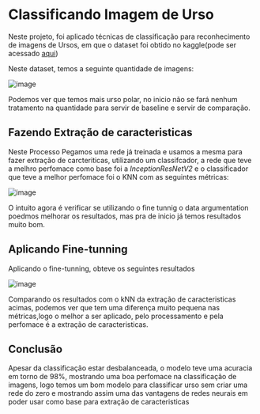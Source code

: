# Classificando Imagem de Urso

Neste projeto, foi aplicado técnicas de classificação para reconhecimento de imagens de Ursos, em que o dataset foi obtido no kaggle(pode ser acessado [aqui](https://www.kaggle.com/datasets/hoturam/bear-dataset))

Neste dataset, temos a seguinte quantidade de imagens:


![image](https://user-images.githubusercontent.com/39843884/177597560-1e5792ef-65e7-4326-98d3-dac2b0ad59f0.png)

Podemos ver que temos mais urso polar, no inicio não se fará nenhum tratamento na quantidade para servir de baseline e servir de comparação.

## Fazendo Extração de caracteristicas

Neste Processo Pegamos uma rede já treinada e usamos a mesma para fazer extração de carcteriticas, utilizando um classifcador, a rede que teve a melhro perfomace como base foi a *InceptionResNetV2* e o classificador que teve a melhor perfomace foi o KNN com as seguintes métricas:

![image](https://user-images.githubusercontent.com/39843884/177598262-908e5f9f-ddeb-47f9-91f2-f818b6e1d8ec.png)

O intuito agora é verificar se utilizando o fine tunnig o data argumentation poedmos melhorar os resultados, mas pra de inicio já temos resultados muito bom.

## Aplicando Fine-tunning

Aplicando o fine-tunning, obteve os seguintes resultados

![image](https://user-images.githubusercontent.com/39843884/177995381-8eb36ab0-0b20-4095-a9ec-91b4bf757105.png)

Comparando os resultados com o kNN da extração de caracteristicas acimas, podemos ver que tem uma diferença muito pequena nas métricas,logo o melhor a ser aplicado, pelo processamento e pela perfomace é a extração de caracteristicas.

## Conclusão

Apesar da classificação estar desbalanceada, o modelo teve uma acuracia em torno de 98%, mostrando uma boa perfomace na classificação de imagens, logo temos um bom modelo para classificar urso sem criar uma rede do zero e mostrando assim uma das vantagens de redes neurais em poder usar como base para extração de caracteristicas
